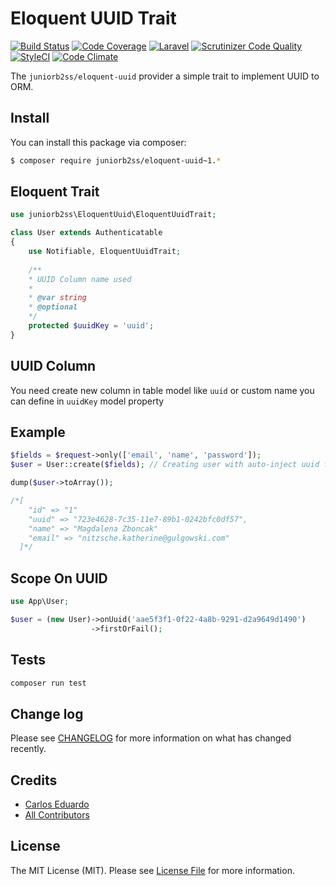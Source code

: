 # Eloquent UUID Trait

[![Build Status](https://travis-ci.org/juniorb2ss/EloquentUuid.svg?branch=master)](https://travis-ci.org/juniorb2ss/EloquentUuid) [![Code Coverage](https://scrutinizer-ci.com/g/juniorb2ss/EloquentUuid/badges/coverage.png?b=master)](https://scrutinizer-ci.com/g/juniorb2ss/EloquentUuid/?branch=master) [![Laravel](https://img.shields.io/badge/Laravel-5.*-green.svg)](https://laravel.com) [![Scrutinizer Code Quality](https://scrutinizer-ci.com/g/juniorb2ss/EloquentUuid/badges/quality-score.png?b=master)](https://scrutinizer-ci.com/g/juniorb2ss/EloquentUuid/?branch=master) [![StyleCI](https://styleci.io/repos/99608750/shield?branch=master)](https://styleci.io/repos/84957945) [![Code Climate](https://codeclimate.com/github/juniorb2ss/EloquentUuid/badges/gpa.svg)](https://codeclimate.com/github/juniorb2ss/EloquentUuid) 


The `juniorb2ss/eloquent-uuid` provider a simple trait to implement UUID to ORM.

## Install

You can install this package via composer:

``` bash
$ composer require juniorb2ss/eloquent-uuid~1.*
```

## Eloquent Trait

```php
use juniorb2ss\EloquentUuid\EloquentUuidTrait;

class User extends Authenticatable
{
    use Notifiable, EloquentUuidTrait;
    
    /**
    * UUID Column name used
    * 
    * @var string
    * @optional 
    */
    protected $uuidKey = 'uuid';
}
```

## UUID Column
You need create new column in table model like `uuid` or custom name you can define in `uuidKey` model property

## Example
```php
$fields = $request->only(['email', 'name', 'password']);
$user = User::create($fields); // Creating user with auto-inject uuid field

dump($user->toArray());

/*[
    "id" => "1"
    "uuid" => "723e4628-7c35-11e7-89b1-0242bfc0df57",
    "name" => "Magdalena Zboncak"
    "email" => "nitzsche.katherine@gulgowski.com"  
  ]*/

```

## Scope On UUID

```php
use App\User;

$user = (new User)->onUuid('aae5f3f1-0f22-4a8b-9291-d2a9649d1490')
                  ->firstOrFail();
```

## Tests

```bash
composer run test
```

## Change log

Please see [CHANGELOG](CHANGELOG.md) for more information on what has changed recently.

## Credits

- [Carlos Eduardo](https://github.com/juniorb2ss)
- [All Contributors](../../contributors)

## License

The MIT License (MIT). Please see [License File](LICENSE.md) for more information.